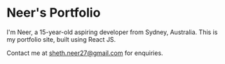 # Neer's Portfolio

I'm Neer, a 15-year-old aspiring developer from Sydney, Australia. This is my portfolio site, built using React JS.

Contact me at sheth.neer27@gmail.com for enquiries.

